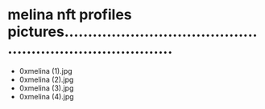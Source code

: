 # melina nft profiles pictures............................................................................
- 0xmelina (1).jpg
- 0xmelina (2).jpg
- 0xmelina (3).jpg
- 0xmelina (4).jpg
